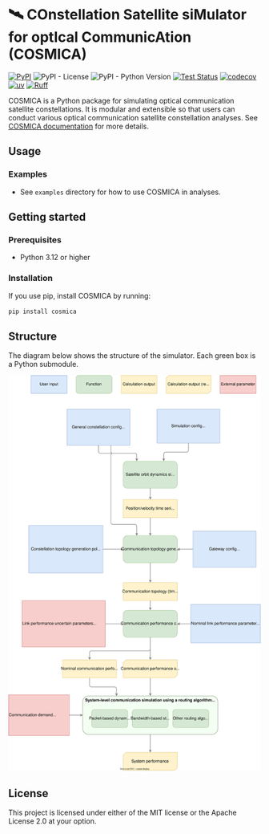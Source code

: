# 🛰️ COnstellation Satellite siMulator for optIcal CommunicAtion (COSMICA)

[![PyPI](https://img.shields.io/pypi/v/cosmica)](https://pypi.org/project/cosmica/)
![PyPI - License](https://img.shields.io/pypi/l/cosmica)
![PyPI - Python Version](https://img.shields.io/pypi/pyversions/cosmica)
[![Test Status](https://github.com/ut-issl/cosmica/actions/workflows/ci.yaml/badge.svg)](https://github.com/ut-issl/cosmica/actions)
[![codecov](https://codecov.io/gh/ut-issl/cosmica/graph/badge.svg?token=050KA0MEP8)](https://codecov.io/gh/ut-issl/cosmica)
[![uv](https://img.shields.io/endpoint?url=https://raw.githubusercontent.com/astral-sh/uv/main/assets/badge/v0.json)](https://github.com/astral-sh/uv)
[![Ruff](https://img.shields.io/endpoint?url=https://raw.githubusercontent.com/astral-sh/ruff/main/assets/badge/v2.json)](https://github.com/astral-sh/ruff)

COSMICA is a Python package for simulating optical communication satellite constellations. It is modular and extensible so that users can conduct various optical communication satellite constellation analyses. See [COSMICA documentation](https://www.space.t.u-tokyo.ac.jp/cosmica/) for more details.

## Usage

### Examples

- See `examples` directory for how to use COSMICA in analyses.

## Getting started

### Prerequisites

- Python 3.12 or higher

### Installation

If you use pip, install COSMICA by running:

```bash
pip install cosmica
```

## Structure

The diagram below shows the structure of the simulator. Each green box is a Python submodule.

![COSMICA structure](docs/assets/cosmica_structure.drawio.svg)

## License

This project is licensed under either of the MIT license or the Apache License 2.0 at your option.
